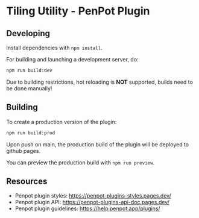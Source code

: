 # Tiling Utility - PenPot Plugin

## Developing

Install dependencies with `npm install`.

For building and launching a development server, do:

```bash
npm run build:dev
```

Due to building restrictions, hot reloading is **NOT** supported, builds need to be done manually!

## Building

To create a production version of the plugin:

```bash
npm run build:prod
```

Upon push on main, the production build of the plugin will be deployed to github pages.

You can preview the production build with `npm run preview`.

## Resources

- Penpot plugin styles: https://penpot-plugins-styles.pages.dev/
- Penpot plugin API: https://penpot-plugins-api-doc.pages.dev/
- Penpot plugin guidelines: https://help.penpot.app/plugins/
